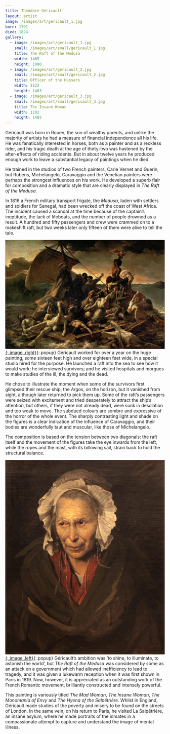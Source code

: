 ```yaml
---
title: Théodore Géricault
layout: artist
image: /images/art/gericault_1.jpg
born: 1791
died: 1824
gallery:
  - image: /images/art/gericault_1.jpg
    small: /images/art/small/gericault_1.jpg
    title: The Raft of the Medusa
    width: 1465
    height: 1000
  - image: /images/art/gericault_2.jpg
    small: /images/art/small/gericault_2.jpg
    title: Officer of the Hussars
    width: 1122
    height: 1463
  - image: /images/art/gericault_3.jpg
    small: /images/art/small/gericault_3.jpg
    title: The Insane Woman
    width: 1202
    height: 1465
---
```


Géricault was born in Rouen, the son of wealthy parents, and unlike the
majority of artists he had a measure of financial independence all his life. He
was fanatically interested in horses, both as a painter and as a reckless
rider, and his tragic death at the age of thirty-two was hastened by the
after-effects of riding accidents. But in about twelve years he produced enough
work to leave a substantial legacy of paintings when he died.

He trained in the studios of two French painters, Carle Vernet and Guerin, but
Rubens, Michelangelo, Caravaggio and the Venetian painters were perhaps the
strongest influences on his work. He developed a superb flair for composition
and a dramatic style that are clearly displayed in _The Raft of the Medusa_.

In 1816 a French military transport frigate, the _Medusa_, laden with settlers
and soldiers for Senegal, had been wrecked off the coast of West Africa. The
incident caused a scandal at the time because of the captain’s ineptitude, the
lack of lifeboats, and the number of people drowned as a result. A hundred and
fifty passengers and crew were crammed on to a makeshift raft, but two weeks
later only fifteen of them were alive to tell the tale.

[![The Raft of the Medusa](/images/art/gericault_1.jpg){:.image .right}](/images/art/gericault_1.jpg){:.popup}
Géricault worked for over a year on the huge painting, some sixteen feet high
and over eighteen feet wide, in a special studio hired for the purpose. He
launched a raft into the sea to see how it would work; he interviewed
survivors; and he visited hospitals and morgues to make studies of the ill, the
dying and the dead.

He chose to illustrate the moment when some of the survivors first glimpsed
their rescue ship, the _Argos_, on the horizon, but it vanished from sight,
although later returned to pick them up. Some of the raft’s passengers were
seized with excitement and tried desperately to attract the ship’s attention,
but others, if they were not already dead, were sunk in desolation and too weak
to move. The subdued colours are sombre and expressive of the horror of the
whole event. The sharply contrasting light and shade on the figures is a clear
indication of the influence of Caravaggio, and their bodies are wonderfully
taut and muscular, like those of Michelangelo.

The composition is based on the tension between two diagonals: the raft itself
and the movement of the figures take the eye inwards from the left, while the
ropes and the mast, with its billowing sail, strain back to hold the structural
balance.

[![The Insane Woman](/images/art/gericault_3.jpg){:.image .left}](/images/art/gericault_3.jpg){:.popup}
Géricault’s ambition was ‘to shine, to illuminate, to astonish the world’, but
_The Raft of the Medusa_ was considered by some as an attack on a government
which had allowed inefficiency to lead to tragedy, and it was given a
lukewarm reception when it was first shown in Paris in 1819. Now, however, it
is appreciated as an outstanding work of the French Romantic movement,
brilliantly constructed and intensely powerful.

This painting is variously titled _The Mad Woman_, _The Insane Woman_, _The
Monomania of Envy_ and _The Hyena of the Salpêtrière_. Whilst in England,
Géricault made studies of the poverty and misery to be found on the streets of
London. In the same vein, on his return to Paris, he visited La Salpêtrière, an
insane asylum, where he made portraits of the inmates in a compassionate
attempt to capture and understand the image of mental illness.
